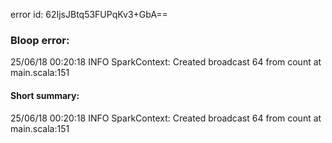 error id: 62IjsJBtq53FUPqKv3+GbA==
### Bloop error:

25/06/18 00:20:18 INFO SparkContext: Created broadcast 64 from count at main.scala:151
#### Short summary: 

25/06/18 00:20:18 INFO SparkContext: Created broadcast 64 from count at main.scala:151